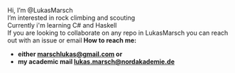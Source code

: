 Hi, I’m @LukasMarsch<br>
I’m interested in rock climbing and scouting<br>
Currently i'm learning C# and Haskell<br>
If you are looking to collaborate on any repo in LukasMarsch you can reach out with an issue or email<b>
How to reach me:
- either marschlukas@gmail.com or
- my academic mail lukas.marsch@nordakademie.de
